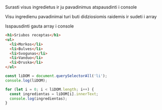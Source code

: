 Surasti visus ingredietus ir ju pavadinimus atspausdinti i console

Visu ingredienu pavadinimai turi buti didziosiomis raidemis ir sudeti i array

Isspausdinti gauta array i console

```html
<h1>Sriubos receptas</h1>
<ul>
  <li>Morkos</li>
  <li>Bulves</li>
  <li>Svogunas</li>
  <li>Vanduo</li>
  <li>Druska</li>
</ul>
```

```js
const liDOM = document.querySelectorAll('li');
console.log(liDOM);

for (let i = 0; i < liDOM.length; i++) {
  const ingredientas = liDOM[i].innerText;
  console.log(ingredientas);
}
```
